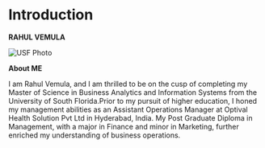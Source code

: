 # Introduction

**RAHUL VEMULA**


![USF Photo](https://github.com/vemula-rahul/Introduction/assets/107652878/738cd878-eace-4aeb-a677-732340c5cf50)


**About ME**

I am Rahul Vemula, and I am thrilled to be on the cusp of completing my Master of Science in Business Analytics and Information Systems from the University of South Florida.Prior to my pursuit of higher education, I honed my management abilities as an Assistant Operations Manager at Optival Health Solution Pvt Ltd in Hyderabad, India. My Post Graduate Diploma in Management, with a major in Finance and minor in Marketing, further enriched my understanding of business operations.
                              
